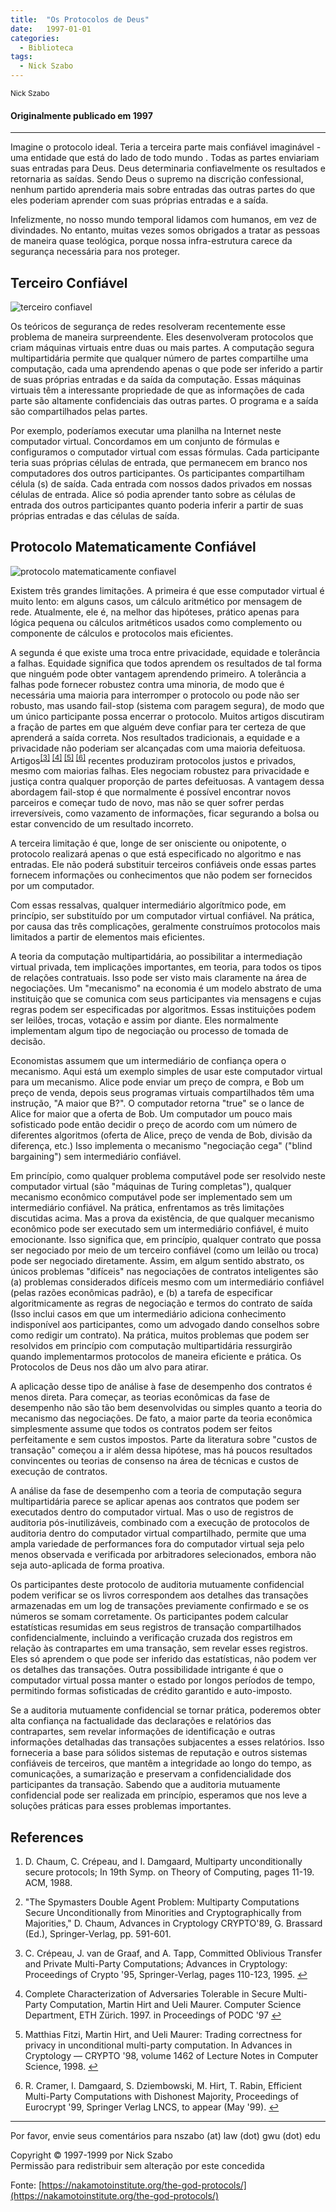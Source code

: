 ```yaml
---
title:  "Os Protocolos de Deus"
date:   1997-01-01
categories:
  - Biblioteca
tags:
  - Nick Szabo
---
```


<small>Nick Szabo</small>  

#### Originalmente publicado em 1997


* * *

Imagine o protocolo ideal. Teria a terceira parte mais confiável imaginável - uma entidade que está do lado de todo mundo . Todas as partes enviariam suas entradas para Deus. Deus determinaria confiavelmente os resultados e retornaria as saídas. Sendo Deus o supremo na discrição confessional, nenhum partido aprenderia mais sobre entradas das outras partes do que eles poderiam aprender com suas próprias entradas e a saída.

Infelizmente, no nosso mundo temporal lidamos com humanos, em vez de divindades. No entanto, muitas vezes somos obrigados a tratar as pessoas de maneira quase teológica, porque nossa infra-estrutura carece da segurança necessária para nos proteger.

## Terceiro Confiável

![terceiro confiavel](../pages/img/mutually.gif)

Os teóricos de segurança de redes resolveram recentemente esse problema de maneira surpreendente. Eles desenvolveram protocolos que criam máquinas virtuais entre duas ou mais partes. A computação segura multipartidária permite que qualquer número de partes compartilhe uma computação, cada uma aprendendo apenas o que pode ser inferido a partir de suas próprias entradas e da saída da computação. Essas máquinas virtuais têm a interessante propriedade de que as informações de cada parte são altamente confidenciais das outras partes. O programa e a saída são compartilhados pelas partes.

Por exemplo, poderíamos executar uma planilha na Internet neste computador virtual. Concordamos em um conjunto de fórmulas e configuramos o computador virtual com essas fórmulas. Cada participante teria suas próprias células de entrada, que permanecem em branco nos computadores dos outros participantes. Os participantes compartilham célula (s) de saída. Cada entrada com nossos dados privados em nossas células de entrada. Alice só podia aprender tanto sobre as células de entrada dos outros participantes quanto poderia inferir a partir de suas próprias entradas e das células de saída.

## Protocolo Matematicamente Confiável

![protocolo matematicamente confiavel](../pages/img/virtual.gif)

Existem três grandes limitações. A primeira é que esse computador virtual é muito lento: em alguns casos, um cálculo aritmético por mensagem de rede. Atualmente, ele é, na melhor das hipóteses, prático apenas para lógica pequena ou cálculos aritméticos usados como complemento ou componente de cálculos e protocolos mais eficientes.

A segunda é que existe uma troca entre privacidade, equidade e tolerância a falhas. Equidade significa que todos aprendem os resultados de tal forma que ninguém pode obter vantagem aprendendo primeiro. A tolerância a falhas pode fornecer robustez contra uma minoria, de modo que é necessária uma maioria para interromper o protocolo ou pode não ser robusto, mas usando fail-stop (sistema com paragem segura), de modo que um único participante possa encerrar o protocolo. Muitos artigos discutiram a fração de partes em que alguém deve confiar para ter certeza de que aprenderá a saída correta. Nos resultados tradicionais, a equidade e a privacidade não poderiam ser alcançadas com uma maioria defeituosa. Artigos<sup>[[3]](#fn3) [[4]](#fn4) [[5]](#fn5) [[6]](#fn6)</sup> recentes produziram protocolos justos e privados, mesmo com maiorias falhas. Eles negociam robustez para privacidade e justiça contra qualquer proporção de partes defeituosas. A vantagem dessa abordagem fail-stop é que normalmente é possível encontrar novos parceiros e começar tudo de novo, mas não se quer sofrer perdas irreversíveis, como vazamento de informações, ficar segurando a bolsa ou estar convencido de um resultado incorreto.

A terceira limitação é que, longe de ser onisciente ou onipotente, o protocolo realizará apenas o que está especificado no algoritmo e nas entradas. Ele não poderá substituir terceiros confiáveis onde essas partes fornecem informações ou conhecimentos que não podem ser fornecidos por um computador.

Com essas ressalvas, qualquer intermediário algorítmico pode, em princípio, ser substituído por um computador virtual confiável. Na prática, por causa das três complicações, geralmente construímos protocolos mais limitados a partir de elementos mais eficientes.

A teoria da computação multipartidária, ao possibilitar a intermediação virtual privada, tem implicações importantes, em teoria, para todos os tipos de relações contratuais. Isso pode ser visto mais claramente na área de negociações. Um "mecanismo" na economia é um modelo abstrato de uma instituição que se comunica com seus participantes via mensagens e cujas regras podem ser especificadas por algoritmos. Essas instituições podem ser leilões, trocas, votação e assim por diante. Eles normalmente implementam algum tipo de negociação ou processo de tomada de decisão.

Economistas assumem que um intermediário de confiança opera o mecanismo. Aqui está um exemplo simples de usar este computador virtual para um mecanismo. Alice pode enviar um preço de compra, e Bob um preço de venda, depois seus programas virtuais compartilhados têm uma instrução, "A maior que B?". O computador retorna "true" se o lance de Alice for maior que a oferta de Bob. Um computador um pouco mais sofisticado pode então decidir o preço de acordo com um número de diferentes algoritmos (oferta de Alice, preço de venda de Bob, divisão da diferença, etc.) Isso implementa o mecanismo "negociação cega" ("blind bargaining") sem intermediário confiável.

Em princípio, como qualquer problema computável pode ser resolvido neste computador virtual (são "máquinas de Turing completas"), qualquer mecanismo econômico computável pode ser implementado sem um intermediário confiável. Na prática, enfrentamos as três limitações discutidas acima. Mas a prova da existência, de que qualquer mecanismo econômico pode ser executado sem um intermediário confiável, é muito emocionante. Isso significa que, em princípio, qualquer contrato que possa ser negociado por meio de um terceiro confiável (como um leilão ou troca) pode ser negociado diretamente. Assim, em algum sentido abstrato, os únicos problemas "difíceis" nas negociações de contratos inteligentes são (a) problemas considerados difíceis mesmo com um intermediário confiável (pelas razões econômicas padrão), e (b) a tarefa de especificar algoritmicamente as regras de negociação e termos do contrato de saída (Isso inclui casos em que um intermediário adiciona conhecimento indisponível aos participantes, como um advogado dando conselhos sobre como redigir um contrato). Na prática, muitos problemas que podem ser resolvidos em princípio com computação multipartidária ressurgirão quando implementarmos protocolos de maneira eficiente e prática. Os Protocolos de Deus nos dão um alvo para atirar.

A aplicação desse tipo de análise à fase de desempenho dos contratos é menos direta. Para começar, as teorias econômicas da fase de desempenho não são tão bem desenvolvidas ou simples quanto a teoria do mecanismo das negociações. De fato, a maior parte da teoria econômica simplesmente assume que todos os contratos podem ser feitos perfeitamente e sem custos impostos. Parte da literatura sobre "custos de transação" começou a ir além dessa hipótese, mas há poucos resultados convincentes ou teorias de consenso na área de técnicas e custos de execução de contratos.

A análise da fase de desempenho com a teoria de computação segura multipartidária parece se aplicar apenas aos contratos que podem ser executados dentro do computador virtual. Mas o uso de registros de auditoria pós-inutilizáveis, combinado com a execução de protocolos de auditoria dentro do computador virtual compartilhado, permite que uma ampla variedade de performances fora do computador virtual seja pelo menos observada e verificada por arbitradores selecionados, embora não seja auto-aplicada de forma proativa.

Os participantes deste protocolo de auditoria mutuamente confidencial podem verificar se os livros correspondem aos detalhes das transações armazenadas em um log de transações previamente confirmado e se os números se somam corretamente. Os participantes podem calcular estatísticas resumidas em seus registros de transação compartilhados confidencialmente, incluindo a verificação cruzada dos registros em relação às contrapartes em uma transação, sem revelar esses registros. Eles só aprendem o que pode ser inferido das estatísticas, não podem ver os detalhes das transações. Outra possibilidade intrigante é que o computador virtual possa manter o estado por longos períodos de tempo, permitindo formas sofisticadas de crédito garantido e auto-imposto.

Se a auditoria mutuamente confidencial se tornar prática, poderemos obter alta confiança na factualidade das declarações e relatórios das contrapartes, sem revelar informações de identificação e outras informações detalhadas das transações subjacentes a esses relatórios. Isso forneceria a base para sólidos sistemas de reputação e outros sistemas confiáveis de terceiros, que mantêm a integridade ao longo do tempo, as comunicações, a sumarização e preservam a confidencialidade dos participantes da transação. Sabendo que a auditoria mutuamente confidencial pode ser realizada em princípio, esperamos que nos leve a soluções práticas para esses problemas importantes.

<div class="references">

## References

1.  D. Chaum, C. Crépeau, and I. Damgaard, Multiparty unconditionally secure protocols; In 19th Symp. on Theory of Computing, pages 11-19\. ACM, 1988.

2.  "The Spymasters Double Agent Problem: Multiparty Computations Secure Unconditionally from Minorities and Cryptographically from Majorities," D. Chaum, Advances in Cryptology CRYPTO'89, G. Brassard (Ed.), Springer-Verlag, pp. 591-601.

3.  C. Crépeau, J. van de Graaf, and A. Tapp, Committed Oblivious Transfer and Private Multi-Party Computations; Advances in Cryptology: Proceedings of Crypto '95, Springer-Verlag, pages 110-123, 1995. [↩](#ref3)

4.  Complete Characterization of Adversaries Tolerable in Secure Multi-Party Computation, Martin Hirt and Ueli Maurer. Computer Science Department, ETH Zürich. 1997\. in Proceedings of PODC '97 [↩](#ref4)

5.  Matthias Fitzi, Martin Hirt, and Ueli Maurer: Trading correctness for privacy in unconditional multi-party computation. In Advances in Cryptology — CRYPTO '98, volume 1462 of Lecture Notes in Computer Science, 1998. [↩](#ref5)

6.  R. Cramer, I. Damgaard, S. Dziembowski, M. Hirt, T. Rabin, Efficient Multi-Party Computations with Dishonest Majority, Proceedings of Eurocrypt '99, Springer Verlag LNCS, to appear (May '99). [↩](#ref6)

</div>

* * *

Por favor, envie seus comentários para nszabo (at) law (dot) gwu (dot) edu  

Copyright © 1997-1999 por Nick Szabo  
Permissão para redistribuir sem alteração por este concedida

  Fonte:
  [https://nakamotoinstitute.org/the-god-protocols/](https://nakamotoinstitute.org/the-god-protocols/)
